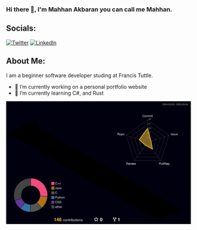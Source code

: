 ### Hi there 👋, I'm Mahhan Akbaran you can call me Mahhan.

## Socials:
<a href="http://www.twitter.com/mahhanakbaran"><img src="https://www.svgrepo.com/show/475689/twitter-color.svg" alt="Twitter" width="35px"/></a>
<a href="https://www.linkedin.com/in/mahhan-akbaran/"><img src="https://www.svgrepo.com/show/448234/linkedin.svg" alt="LinkedIn" width="35px"/></a>


## About Me:
I am a beginner software developer studing at Francis Tuttle.


- 🔭 I’m currently working on a personal portfolio website
- 🌱 I’m currently learning C#, and Rust



![](./profile-3d-contrib/profile-night-rainbow.svg)
